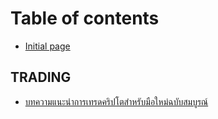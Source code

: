# Table of contents

* [Initial page](README.md)

## TRADING

* [บทความแนะนำการเทรดคริปโตสำหรับมือใหม่ฉบับสมบูรณ์](trading/complete-beginner-guide-trading.md)

